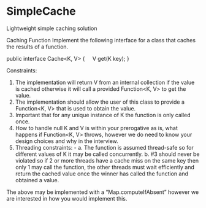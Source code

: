 # SimpleCache
Lightweight simple caching solution


Caching Function
Implement the following interface for a class that caches the results of a function.

public interface Cache&lt;K, V&gt; {
    V get(K key);
}

Constraints:
1. The implementation will return V from an internal collection if the value is cached otherwise it will call a
provided Function&lt;K, V&gt; to get the value.
2. The implementation should allow the user of this class to provide a Function&lt;K, V&gt; that is used to obtain the
value.
3. Important that for any unique instance of K the function is only called once.
4. How to handle null K and V is within your prerogative as is, what happens if Function&lt;K, V&gt; throws, however
we do need to know your design choices and why in the interview.
5. Threading constraints: -
a. The function is assumed thread-safe so for different values of K it may be called concurrently.
b. #3 should never be violated so if 2 or more threads have a cache miss on the same key then only 1
may call the function, the other threads must wait efficiently and return the cached value once the
winner has called the function and obtained a value.

The above may be implemented with a “Map.computeIfAbsent” however we are interested in how you would
implement this.
